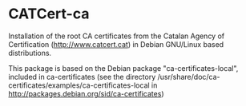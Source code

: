 CATCert-ca
==========

Installation of the root CA certificates from the Catalan Agency of Certification (http://www.catcert.cat) in Debian GNU/Linux based distributions.

This package is based on the Debian package "ca-certificates-local", included in ca-certificates (see the directory /usr/share/doc/ca-certificates/examples/ca-certificates-local in http://packages.debian.org/sid/ca-certificates)


